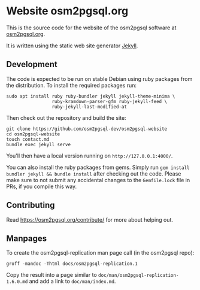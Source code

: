 
# Website osm2pgsql.org

This is the source code for the website of the osm2pgsql software at
[osm2pgsql.org](https://osm2pgsql.org).

It is written using the static web site generator
[Jekyll](https://jekyllrb.com/).

## Development

The code is expected to be run on stable Debian using ruby packages from
the distribution. To install the required packages run:

```
sudo apt install ruby ruby-bundler jekyll jekyll-theme-minima \
                 ruby-kramdown-parser-gfm ruby-jekyll-feed \
                 ruby-jekyll-last-modified-at
```

Then check out the repository and build the site:

```
git clone https://github.com/osm2pgsql-dev/osm2pgsql-website
cd osm2pgsql-website
touch contact.md
bundle exec jekyll serve
```

You'll then have a local version running on `http://127.0.0.1:4000/`.

You can also install the ruby packages from gems. Simply run
`gem install bundler jekyll && bundle install` after checking out the code.
Please make sure to not submit any accidental changes to the `Gemfile.lock`
file in PRs, if you compile this way.

## Contributing

Read https://osm2pgsql.org/contribute/ for more about helping out.

## Manpages

To create the osm2pgsql-replication man page call (in the osm2pgsql repo):

```
groff -mandoc -Thtml docs/osm2pgsql-replication.1
```

Copy the result into a page similar to `doc/man/osm2pgsql-replication-1.6.0.md`
and add a link to `doc/man/index.md`.

